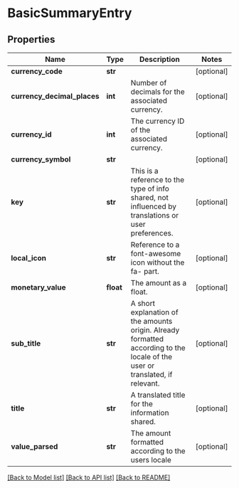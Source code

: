 # BasicSummaryEntry

## Properties
Name | Type | Description | Notes
------------ | ------------- | ------------- | -------------
**currency_code** | **str** |  | [optional] 
**currency_decimal_places** | **int** | Number of decimals for the associated currency. | [optional] 
**currency_id** | **int** | The currency ID of the associated currency. | [optional] 
**currency_symbol** | **str** |  | [optional] 
**key** | **str** | This is a reference to the type of info shared, not influenced by translations or user preferences. | [optional] 
**local_icon** | **str** | Reference to a font-awesome icon without the fa- part. | [optional] 
**monetary_value** | **float** | The amount as a float. | [optional] 
**sub_title** | **str** | A short explanation of the amounts origin. Already formatted according to the locale of the user or translated, if relevant. | [optional] 
**title** | **str** | A translated title for the information shared. | [optional] 
**value_parsed** | **str** | The amount formatted according to the users locale | [optional] 

[[Back to Model list]](../README.md#documentation-for-models) [[Back to API list]](../README.md#documentation-for-api-endpoints) [[Back to README]](../README.md)


